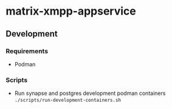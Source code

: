# matrix-xmpp-appservice

## Development

### Requirements

- Podman

### Scripts

- Run synapse and postgres development podman containers `./scripts/run-development-containers.sh`
